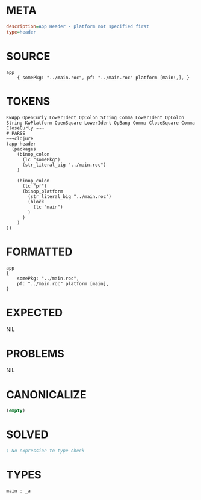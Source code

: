 # META
~~~ini
description=App Header - platform not specified first
type=header
~~~
# SOURCE
~~~roc
app
	{ somePkg: "../main.roc", pf: "../main.roc" platform [main!,], }
~~~
# TOKENS
~~~text
KwApp OpenCurly LowerIdent OpColon String Comma LowerIdent OpColon String KwPlatform OpenSquare LowerIdent OpBang Comma CloseSquare Comma CloseCurly ~~~
# PARSE
~~~clojure
(app-header
  (packages
    (binop_colon
      (lc "somePkg")
      (str_literal_big "../main.roc")
    )

    (binop_colon
      (lc "pf")
      (binop_platform
        (str_literal_big "../main.roc")
        (block
          (lc "main")
        )
      )
    )
))
~~~
# FORMATTED
~~~roc
app
{
	somePkg: "../main.roc",
	pf: "../main.roc" platform [main],
}

~~~
# EXPECTED
NIL
# PROBLEMS
NIL
# CANONICALIZE
~~~clojure
(empty)
~~~
# SOLVED
~~~clojure
; No expression to type check
~~~
# TYPES
~~~roc
main : _a
~~~
